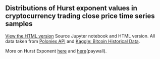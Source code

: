 ## Distributions of Hurst exponent values in cryptocurrency trading close price time series samples
[View the HTML version](https://lawnboymax.github.io/portfolio/hurst_distribution/hurst_distribution.html)
Source Jupyter notebook and HTML version.
All data taken from [Poloniex API](https://poloniex.com/support/api/) and [Kaggle: Bitcoin Historical Data](https://www.kaggle.com/mczielinski/bitcoin-historical-data).

More on Hurst Exponent [here](http://www.bearcave.com/misl/misl_tech/wavelets/hurst/) and [here](https://www.sciencedirect.com/science/article/pii/S0378437102009615?via%3Dihub#aep-abstract-id11)(paywall).

